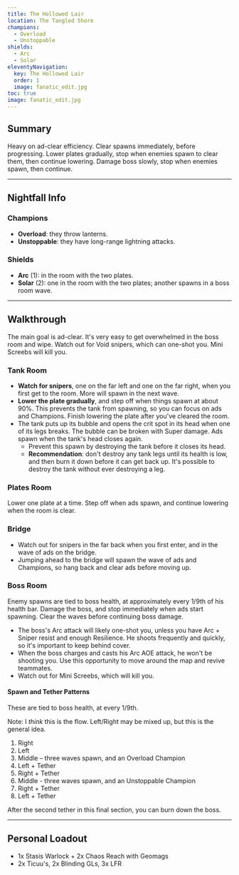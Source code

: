 ```yaml
---
title: The Hollowed Lair
location: The Tangled Shore
champions:
  - Overload
  - Unstoppable
shields:
  - Arc
  - Solar
eleventyNavigation:
  key: The Hollowed Lair
  order: 1
  image: fanatic_edit.jpg
toc: true
image: fanatic_edit.jpg
---
```


## Summary

Heavy on ad-clear efficiency. Clear spawns immediately, before progressing. Lower plates gradually, stop when enemies spawn to clear them, then continue lowering. Damage boss slowly, stop when enemies spawn, then continue.


---


## Nightfall Info

### Champions

- **Overload**: they throw lanterns.
- **Unstoppable**: they have long-range lightning attacks.


### Shields

- **Arc** (1): in the room with the two plates.
- **Solar** (2): one in the room with the two plates; another spawns in a boss room wave.


---


## Walkthrough

The main goal is ad-clear. It's very easy to get overwhelmed in the boss room and wipe. Watch out for Void snipers, which can one-shot you. Mini Screebs will kill you.


### Tank Room

- **Watch for snipers**, one on the far left and one on the far right, when you first get to the room. More will spawn in the next wave.
- **Lower the plate gradually**, and step off when things spawn at about 90%. This prevents the tank from spawning, so you can focus on ads and Champions. Finish lowering the plate after you've cleared the room.
- The tank puts up its bubble and opens the crit spot in its head when one of its legs breaks. The bubble can be broken with Super damage. Ads spawn when the tank's head closes again.
  - Prevent this spawn by destroying the tank before it closes its head.
  - **Recommendation**: don't destroy any tank legs until its health is low, and then burn it down before it can get back up. It's possible to destroy the tank without ever destroying a leg.


### Plates Room

Lower one plate at a time. Step off when ads spawn, and continue lowering when the room is clear.


### Bridge

- Watch out for snipers in the far back when you first enter, and in the wave of ads on the bridge.
- Jumping ahead to the bridge will spawn the wave of ads and Champions, so hang back and clear ads before moving up.


### Boss Room

Enemy spawns are tied to boss health, at approximately every 1/9th of his health bar. Damage the boss, and stop immediately when ads start spawning. Clear the waves before continuing boss damage.

- The boss's Arc attack will likely one-shot you, unless you have Arc + Sniper resist and enough Resilience. He shoots frequently and quickly, so it's important to keep behind cover.
- When the boss charges and casts his Arc AOE attack, he won't be shooting you. Use this opportunity to move around the map and revive teammates.
- Watch out for Mini Screebs, which will kill you.


#### Spawn and Tether Patterns

These are tied to boss health, at every 1/9th.

<aside>

Note: I _think_ this is the flow. Left/Right may be mixed up, but this is the general idea.

</aside>

1. Right
2. Left
3. Middle – three waves spawn, and an Overload Champion
4. Left + Tether
5. Right + Tether
6. Middle - three waves spawn, and an Unstoppable Champion
7. Right + Tether
8. Left + Tether


After the second tether in this final section, you can burn down the boss.


---


## Personal Loadout

- 1x Stasis Warlock + 2x Chaos Reach with Geomags
- 2x Ticuu's, 2x Blinding GLs, 3x LFR